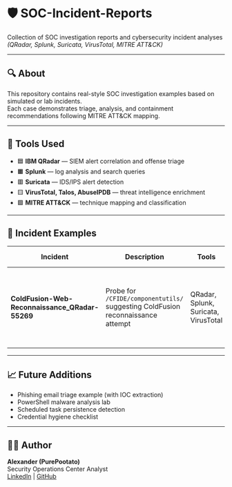 # 🛡️ SOC-Incident-Reports

Collection of SOC investigation reports and cybersecurity incident analyses  
*(QRadar, Splunk, Suricata, VirusTotal, MITRE ATT&CK)*

---

## 🔍 About
This repository contains real-style SOC investigation examples based on simulated or lab incidents.  
Each case demonstrates triage, analysis, and containment recommendations following MITRE ATT&CK mapping.

---

## 🧰 Tools Used
- 🟦 **IBM QRadar** — SIEM alert correlation and offense triage  
- 🟧 **Splunk** — log analysis and search queries  
- 🟥 **Suricata** — IDS/IPS alert detection  
- 🟨 **VirusTotal, Talos, AbuseIPDB** — threat intelligence enrichment  
- 🟩 **MITRE ATT&CK** — technique mapping and classification  

---

## 📁 Incident Examples
| Incident | Description | Tools | MITRE ATT&CK |
|-----------|--------------|-------|----------------|
| **ColdFusion-Web-Reconnaissance_QRadar-55269** | Probe for `/CFIDE/componentutils/` suggesting ColdFusion reconnaissance attempt | QRadar, Splunk, Suricata, VirusTotal | T1595.002 (Active Scanning), T1190 (Exploit Public-Facing Application – potential) |

---

## 📈 Future Additions
- Phishing email triage example (with IOC extraction)
- PowerShell malware analysis lab
- Scheduled task persistence detection
- Credential hygiene checklist

---

## 👨‍💻 Author
**Alexander (PurePootato)**  
Security Operations Center Analyst  
[LinkedIn](www.linkedin.com/in/alexanderisoev) | [GitHub](https://github.com/PurePootato)
